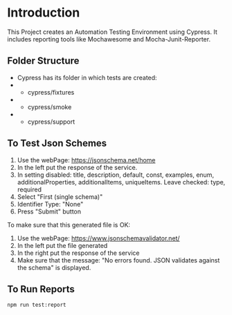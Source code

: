 # Introduction

This Project creates an Automation Testing Environment using Cypress.
It includes reporting tools like Mochawesome and Mocha-Junit-Reporter.

## Folder Structure

- Cypress has its folder in which tests are created:
- - cypress/fixtures
- - cypress/smoke
- - cypress/support

## To Test Json Schemes
1) Use the webPage: https://jsonschema.net/home
2) In the left put the response of the service.
3) In setting disabled: title, description, default, const, examples, enum, additionalProperties, additionalItems, uniqueItems. 
Leave checked: type, required
4) Select "First (single schema)"
5) Identifier Type: "None"
6) Press "Submit" button

To make sure that this generated file is OK:
1) Use the webPage: https://www.jsonschemavalidator.net/
2) In the left put the file generated
3) In the right put the response of the service
4) Make sure that the message: "No errors found. JSON validates against the schema" is displayed.

## To Run Reports  
``` npm run test:report ```